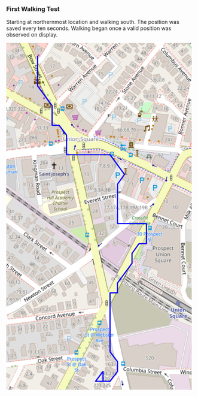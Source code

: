 ### First Walking Test

Starting at northernmost location and walking south. The position was saved every ten seconds. Walking began once a valid position was observed on display.

![Map](./20240917_map.png)